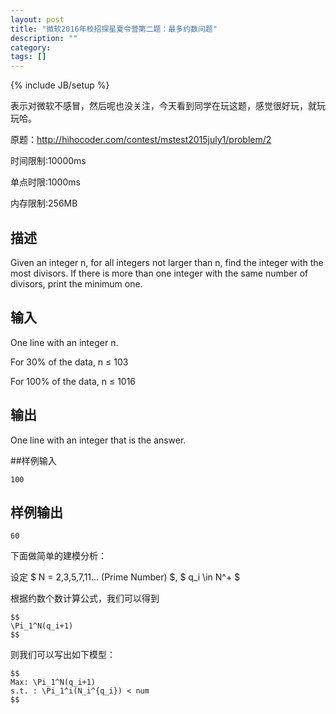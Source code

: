 ```yaml
---
layout: post
title: "微软2016年校招探星夏令营第二题：最多约数问题"
description: ""
category: 
tags: []
---
```

{% include JB/setup %}

表示对微软不感冒，然后呢也没关注，今天看到同学在玩这题，感觉很好玩，就玩玩哈。

原题：<http://hihocoder.com/contest/mstest2015july1/problem/2>

时间限制:10000ms

单点时限:1000ms

内存限制:256MB

## 描述

Given an integer n, for all integers not larger than n, find the integer with the most divisors. If there is more than one integer with the same number of divisors, print the minimum one.

## 输入
One line with an integer n.

For 30% of the data, n ≤ 103

For 100% of the data, n ≤ 1016

## 输出
One line with an integer that is the answer.

##样例输入

    100

## 样例输出

    60

下面做简单的建模分析：

设定 $ N = 2,3,5,7,11... (Prime Number) $, $ q_i \in N^+ $

根据约数个数计算公式，我们可以得到

    $$
    \Pi_1^N(q_i+1)
    $$

则我们可以写出如下模型：

    $$
    Max: \Pi_1^N(q_i+1)
    s.t. : \Pi_1^i(N_i^{q_i}) < num
    $$

